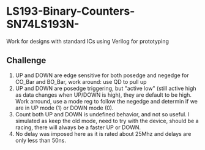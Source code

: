 # LS193-Binary-Counters-SN74LS193N-
Work for designs with standard ICs using Verilog for prototyping
## Challenge
1. UP and DOWN are edge sensitive for both posedge and negedge for CO_Bar and BO_Bar, work around: use QD to pull up
2. UP and DOWN are posedge triggering, but "active low" (still active high as data changes when UP/DOWN is high), they are default to be high. Work arround, use a mode reg to follow the negedge and determin if we are in UP mode (1) or DOWN mode (0).
3. Count both UP and DOWN is undefined behavior, and not so useful. I simulated as keep the old mode, need to try with the device, should be a racing, there will always be a faster UP or DOWN.
4. No delay was imposed here as it is rated about 25Mhz and delays are only less than 50ns.
